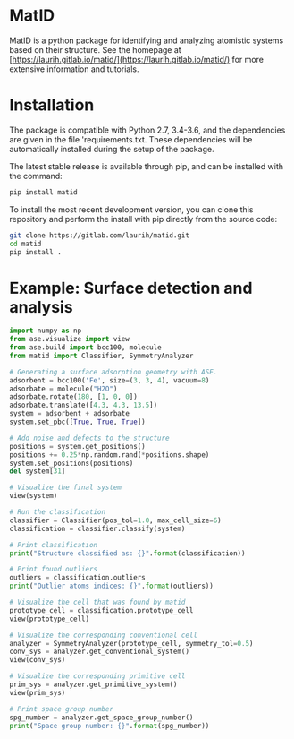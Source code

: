 # MatID
MatID is a python package for identifying and analyzing atomistic systems based
on their structure. See the homepage at
[https://laurih.gitlab.io/matid/](https://laurih.gitlab.io/matid/) for more
extensive information and tutorials.

# Installation
The package is compatible with Python 2.7, 3.4-3.6, and the dependencies are
given in the file 'requirements.txt. These dependencies will be automatically
installed during the setup of the package.

The latest stable release is available through pip, and can be installed with
the command:
```sh
pip install matid
```

To install the most recent development version, you can clone this repository
and perform the install with pip directly from the source code:

```sh
git clone https://gitlab.com/laurih/matid.git
cd matid
pip install .
```

# Example: Surface detection and analysis

```python
import numpy as np
from ase.visualize import view
from ase.build import bcc100, molecule
from matid import Classifier, SymmetryAnalyzer

# Generating a surface adsorption geometry with ASE.
adsorbent = bcc100('Fe', size=(3, 3, 4), vacuum=8)
adsorbate = molecule("H2O")
adsorbate.rotate(180, [1, 0, 0])
adsorbate.translate([4.3, 4.3, 13.5])
system = adsorbent + adsorbate
system.set_pbc([True, True, True])

# Add noise and defects to the structure
positions = system.get_positions()
positions += 0.25*np.random.rand(*positions.shape)
system.set_positions(positions)
del system[31]

# Visualize the final system
view(system)

# Run the classification
classifier = Classifier(pos_tol=1.0, max_cell_size=6)
classification = classifier.classify(system)

# Print classification
print("Structure classified as: {}".format(classification))

# Print found outliers
outliers = classification.outliers
print("Outlier atoms indices: {}".format(outliers))

# Visualize the cell that was found by matid
prototype_cell = classification.prototype_cell
view(prototype_cell)

# Visualize the corresponding conventional cell
analyzer = SymmetryAnalyzer(prototype_cell, symmetry_tol=0.5)
conv_sys = analyzer.get_conventional_system()
view(conv_sys)

# Visualize the corresponding primitive cell
prim_sys = analyzer.get_primitive_system()
view(prim_sys)

# Print space group number
spg_number = analyzer.get_space_group_number()
print("Space group number: {}".format(spg_number))
```

